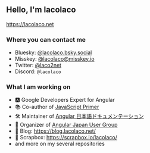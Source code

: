 ## Hello, I'm lacolaco

https://lacolaco.net

### Where you can contact me

- Bluesky: [@lacolaco.bsky.social](https://bsky.app/profile/lacolaco.bsky.social)
- Misskey: [@lacolaco@misskey.io](https://misskey.io/@lacolaco)
- Twitter: [@laco2net](https://twitter.com/laco2net)
- Discord: `@lacolaco`

### What I am working on

- 🅰️ Google Developers Expert for Angular
- 📚 Co-author of [JavaScript Primer](https://jsprimer.net/)
- 🛠 Maintainer of [Angular 日本語ドキュメンテーション](https://angular.jp/)
- 🗽 Organizer of [Angular Japan User Group](https://community.angular.jp/)
- 📝 Blog: https://blog.lacolaco.net/
- 📑 Scrapbox: https://scrapbox.io/lacolaco/
- and more on my several repositories
